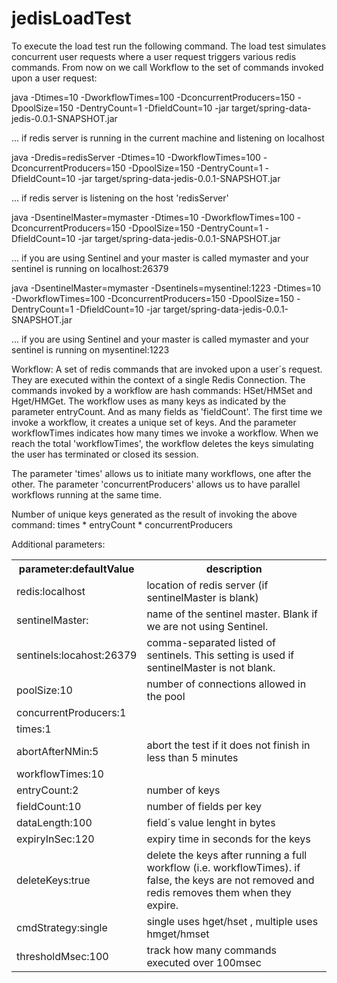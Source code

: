 # jedisLoadTest

To execute the load test run the following command. The load test simulates concurrent user requests where a user request triggers various redis commands. From now
on we call Workflow to the set of commands invoked upon a user request:

java -Dtimes=10 -DworkflowTimes=100 -DconcurrentProducers=150 -DpoolSize=150 -DentryCount=1 -DfieldCount=10 -jar target/spring-data-jedis-0.0.1-SNAPSHOT.jar 
  
   ... if redis server is running in the current machine and listening on localhost
   
java -Dredis=redisServer -Dtimes=10 -DworkflowTimes=100 -DconcurrentProducers=150 -DpoolSize=150 -DentryCount=1 -DfieldCount=10 -jar target/spring-data-jedis-0.0.1-SNAPSHOT.jar 
   
   ... if redis server is listening on the host 'redisServer'
   
java -DsentinelMaster=mymaster -Dtimes=10 -DworkflowTimes=100 -DconcurrentProducers=150 -DpoolSize=150 -DentryCount=1 -DfieldCount=10 -jar target/spring-data-jedis-0.0.1-SNAPSHOT.jar 

   ... if you are using Sentinel and your master is called mymaster and your sentinel is running on localhost:26379
   
java -DsentinelMaster=mymaster -Dsentinels=mysentinel:1223 -Dtimes=10 -DworkflowTimes=100 -DconcurrentProducers=150 -DpoolSize=150 -DentryCount=1 -DfieldCount=10 -jar target/spring-data-jedis-0.0.1-SNAPSHOT.jar 

   ... if you are using Sentinel and your master is called mymaster and your sentinel is running on mysentinel:1223
   
   

Workflow: A set of redis commands that are invoked upon a user´s request. They are executed within the context of a single Redis Connection.
The commands invoked by a workflow are hash commands: HSet/HMSet and Hget/HMGet. The workflow uses as many keys as indicated by the parameter entryCount.
And as many fields as 'fieldCount'.
The first time we invoke a workflow, it creates a unique set of keys. 
And the parameter workflowTimes indicates how many times we invoke a workflow. When we reach the total 'workflowTimes', the workflow deletes the keys simulating the 
user has terminated or closed its session.

The parameter 'times' allows us to initiate many workflows, one after the other.
The parameter 'concurrentProducers' allows us to have parallel workflows running at the same time.

Number of unique keys generated as the result of invoking the above command: times * entryCount * concurrentProducers

Additional parameters:<br>

<table>
<tr><th>parameter:defaultValue</th><th>description</th></tr>
<tr><td>redis:localhost </td><td>      location of redis server (if sentinelMaster is blank)  </td>
<tr><td>sentinelMaster:   </td><td> name of the sentinel master. Blank if we are not using Sentinel. </td>
<tr><td>sentinels:locahost:26379</td><td>comma-separated listed of sentinels. This setting is used if sentinelMaster is not blank. </td>    
<tr><td>poolSize:10       </td><td>    number of connections allowed in the pool </td>
<tr><td>concurrentProducers:1</td><td></td>
<tr><td>times:1</td><td></td>
<tr><td>abortAfterNMin:5  </td><td>    abort the test if it does not finish in less than 5 minutes</td>
<tr><td>workflowTimes:10     </td><td></td>
<tr><td>entryCount:2        </td><td>  number of keys</td>
<tr><td>fieldCount:10       </td><td>  number of fields per key</td>
<tr><td>dataLength:100      </td><td>  field´s value lenght in bytes</td>
<tr><td>expiryInSec:120     </td><td>  expiry time in seconds for the keys</td>
<tr><td>deleteKeys:true  </td><td>     delete the keys after running a full workflow (i.e. workflowTimes). if false, the keys are not removed and redis removes them when they expire.</td>
<tr><td>cmdStrategy:single  </td><td>  single uses hget/hset , multiple uses hmget/hmset</td>
<tr><td>thresholdMsec:100     </td><td>track how many commands executed over 100msec</td>
</table>

